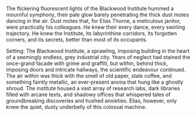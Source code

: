 The flickering fluorescent lights of the Blackwood Institute hummed a mournful symphony, their pale glow barely penetrating the thick dust motes dancing in the air.  Dust motes that, for Elias Thorne, a meticulous janitor, were practically his colleagues.  He knew their every dance, every swirling trajectory.  He knew the Institute, its labyrinthine corridors, its forgotten corners, and its secrets, better than most of its occupants.

Setting:  The Blackwood Institute, a sprawling, imposing building in the heart of a seemingly endless, grey industrial city.  Years of neglect had stained the once-grand facade with grime and graffiti, but within, behind thick, imposing doors and intricate hallways, the scientific endeavour continued. The air within was thick with the smell of old paper, stale coffee, and something faintly metallic, an ever-present aroma that hung like a ghostly shroud.  The institute housed a vast array of research labs, dark libraries filled with arcane texts, and shadowy offices that whispered tales of groundbreaking discoveries and hushed anxieties.  Elias, however, only knew the quiet, dusty underbelly of this colossal machine.
